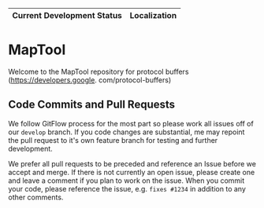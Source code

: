 | Current Development Status | Localization |
| :--:                       |   :--:       |

MapTool
=======

Welcome to the MapTool repository for protocol buffers (https://developers.google.
com/protocol-buffers)


Code Commits and Pull Requests
--------------------------------
We follow GitFlow process for the most part so please work all issues off of our `develop` branch. If you code changes are substantial, me may repoint the pull request to it's own feature branch for testing and further development.

We prefer all pull requests to be preceded and reference an Issue before we accept and merge. If there is not currently an open issue, please create one and leave a comment if you plan to work on the issue. When you commit your code, please reference the issue, e.g. `fixes #1234` in addition to any other comments.


